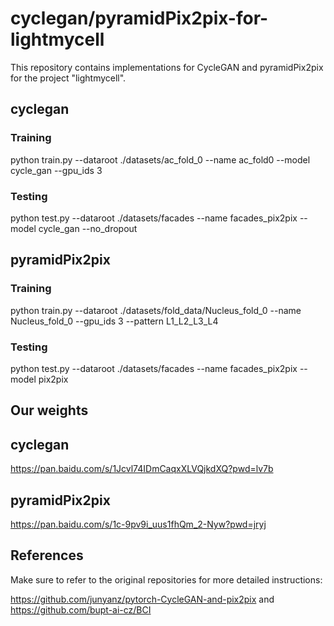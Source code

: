 # cyclegan/pyramidPix2pix-for-lightmycell

This repository contains implementations for CycleGAN and pyramidPix2pix for the project "lightmycell".



## cyclegan

### Training

python train.py --dataroot ./datasets/ac_fold_0 --name ac_fold0 --model cycle_gan --gpu_ids 3


### Testing
python test.py --dataroot ./datasets/facades --name facades_pix2pix --model cycle_gan --no_dropout

## pyramidPix2pix

### Training

python train.py --dataroot ./datasets/fold_data/Nucleus_fold_0 --name Nucleus_fold_0 --gpu_ids 3 --pattern L1_L2_L3_L4

### Testing
python test.py --dataroot ./datasets/facades --name facades_pix2pix --model pix2pix




## Our weights

## cyclegan
https://pan.baidu.com/s/1Jcvl74IDmCaqxXLVQjkdXQ?pwd=lv7b 
## pyramidPix2pix
https://pan.baidu.com/s/1c-9pv9i_uus1fhQm_2-Nyw?pwd=jryj 


## References
Make sure to refer to the original repositories for more detailed instructions:

https://github.com/junyanz/pytorch-CycleGAN-and-pix2pix and https://github.com/bupt-ai-cz/BCI

